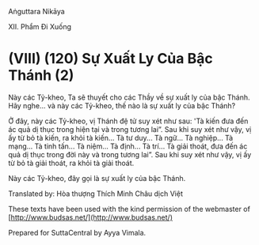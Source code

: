  

Aṅguttara Nikāya

XII. Phẩm Ði Xuống

# (VIII) (120) Sự Xuất Ly Của Bậc Thánh (2)

Này các Tỷ-kheo, Ta sẽ thuyết cho các Thầy về sự xuất ly của bậc Thánh. Hãy nghe... và này các Tỷ-kheo, thế nào là sự xuất ly của bậc Thánh?

Ở đây, này các Tỷ-kheo, vị Thánh đệ tử suy xét như sau: 'Tà kiến đưa đến ác quả dị thục trong hiện tại và trong tương lai”. Sau khi suy xét như vậy, vị ấy từ bỏ tà kiến, ra khỏi tà kiến... Tà tư duy... Tà ngữ... Tà nghiệp... Tà mạng... Tà tinh tấn... Tà niệm... Tà định... Tà trí... Tà giải thoát, đưa đến ác quả dị thục trong đời này và trong tương lai”. Sau khi suy xét như vậy, vị ấy từ bỏ tà giải thoát, ra khỏi tà giải thoát.

Này các Tỷ-kheo, đây gọi là sự xuất ly của bậc Thánh.

Translated by: Hòa thượng Thích Minh Châu dịch Việt

These texts have been used with the kind permission of the webmaster of [http://www.budsas.net/](http://www.budsas.net/)

Prepared for SuttaCentral by Ayya Vimala.